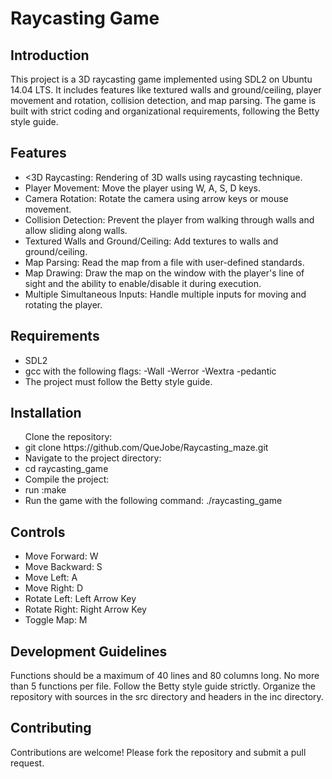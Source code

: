 <h1>Raycasting Game</h1>

<h2>Introduction</h2>

<p>This project is a 3D raycasting game implemented using SDL2 on Ubuntu 14.04 LTS. It includes features like textured walls and ground/ceiling, player movement and rotation, collision detection, and map parsing. The game is built with strict coding and organizational requirements, following the Betty style guide.</p>

<h2>Features</h2>
<ul>
<li><3D Raycasting: Rendering of 3D walls using raycasting technique.</li>
<li>Player Movement: Move the player using W, A, S, D keys.</li>
<li>Camera Rotation: Rotate the camera using arrow keys or mouse movement.</li>
<li>Collision Detection: Prevent the player from walking through walls and allow sliding along walls.</li>
<li>Textured Walls and Ground/Ceiling: Add textures to walls and ground/ceiling.</li>
<li>Map Parsing: Read the map from a file with user-defined standards.</li>
<li>Map Drawing: Draw the map on the window with the player's line of sight and the ability to enable/disable it during execution.</li>
<li>Multiple Simultaneous Inputs: Handle multiple inputs for moving and rotating the player.</li>
</ul>
<h2>Requirements</h2>
  <ul>
<li>SDL2</li>
<li>gcc with the following flags: -Wall -Werror -Wextra -pedantic</li>
<li>The project must follow the Betty style guide.</li>
  </ul>
<h2>Installation</h2>
<ul>
Clone the repository:

<li>git clone https://github.com/QueJobe/Raycasting_maze.git</li>
<li>Navigate to the project directory:</li>
<li>cd raycasting_game</li>
<li>Compile the project:</li>
<li> run :make</li>
<li>Run the game with the following command:
./raycasting_game </li>
</ul>

<h2>Controls</h2>
<ul>
<li>Move Forward: W</li>
<li>Move Backward: S</li>
<li>Move Left: A</li>
<li>Move Right: D</li>
<li>Rotate Left: Left Arrow Key</li>
<li>Rotate Right: Right Arrow Key</li>
<li>Toggle Map: M</li>
</ul>
<h2>Development Guidelines</h2>
Functions should be a maximum of 40 lines and 80 columns long.
No more than 5 functions per file.
Follow the Betty style guide strictly.
Organize the repository with sources in the src directory and headers in the inc directory.

<h2>Contributing</h2>
Contributions are welcome! Please fork the repository and submit a pull request.


